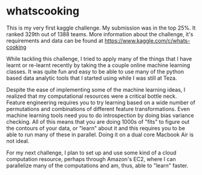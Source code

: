 # whatscooking

This is my very first kaggle challenge. My submission was in the top 25%. It ranked 329th out of 1388 teams. More information about the challenge, it's requirements and data can be found at https://www.kaggle.com/c/whats-cooking

While tackling this challenge, I tried to apply many of the things that I have learnt or re-learnt recently by taking the a couple online machine learning classes. It was quite fun and easy to be able to use many of the python based data analytic tools that I started using while I was still at Teza. 

Despite the ease of implementing some of the machine learning ideas, I realized that my computational resources were a critical bottle neck. Feature engineering requires you to try learning based on a wide number of permutations and combinations of different feature transformations. Even machine learning tools need you to do introspection by doing bias variance checking. All of this means that you are doing 1000s of "fits" to figure out the contours of your data, or "learn" about it and this requires you to be able to run many of these in parallel. Doing it on a dual core Macbook Air is not ideal. 

For my next challenge, I plan to set up and use some kind of a cloud computation resource, perhaps through Amazon's EC2, where I can parallelize many of the computations and am, thus, able to "learn" faster.
